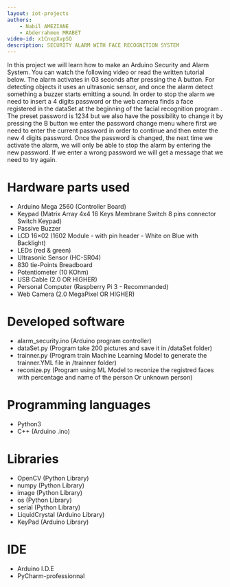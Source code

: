 ```yaml
---
layout: iot-projects
authors:
    - Nabil AMEZIANE
    - Abderrahmen MRABET
video-id: x1CnxpXvpSQ
description: SECURITY ALARM WITH FACE RECOGNITION SYSTEM
---    
```


In this project we will learn how to make an Arduino Security and Alarm System. You can watch the following video or read the written tutorial below.
The alarm activates in 03 seconds after pressing the A button. For detecting objects it uses an ultrasonic sensor, and once the alarm detect something a buzzer starts emitting a sound.  In order to stop the alarm we need to insert a 4 digits password or the web camera finds a face registered in the dataSet at the beginning of the facial recognition program . The preset password is 1234 but we also have the possibility to change it by pressing the B button we enter the password change menu where first we need to enter the current password in order to continue and then enter the new 4 digits password. Once the password is changed, the next time we activate the alarm, we will only be able to stop the alarm by entering the new password. If we enter a wrong password we will get a message that we need to try again.

# Hardware parts used
* Arduino Mega 2560 (Controller Board)
* Keypad (Matrix Array 4x4 16 Keys Membrane Switch 8 pins connector Switch Keypad)   		
* Passive Buzzer
* LCD 16×02 (1602 Module - with pin header - White on Blue with Backlight)
* LEDs (red & green)
* Ultrasonic Sensor (HC-SR04)
* 830 tie-Points Breadboard
* Potentiometer (10 KOhm)
* USB Cable (2.0 OR HIGHER) 
* Personal Computer (Raspberry Pi 3 - Recommanded)
* Web Camera (2.0 MegaPixel OR HIGHER)

# Developed software
* alarm_security.ino (Arduino program controller)
* dataSet.py (Program take 200 pictures and save it in /dataSet folder)
* trainner.py (Program train Machine Learning Model to generate the trainner.YML file in /trainner folder)
* reconize.py (Program using ML Model to reconize the registred faces with percentage and name of the person Or unknown person)

# Programming languages
* Python3
* C++ (Arduino .ino)	

# Libraries
* OpenCV (Python Library)
* numpy	(Python Library)
* image (Python Library)
* os (Python Library)
* serial (Python Library)
* LiquidCrystal (Arduino Library)
* KeyPad (Arduino Library)

# IDE
* Arduino I.D.E
* PyCharm-professionnal
  
